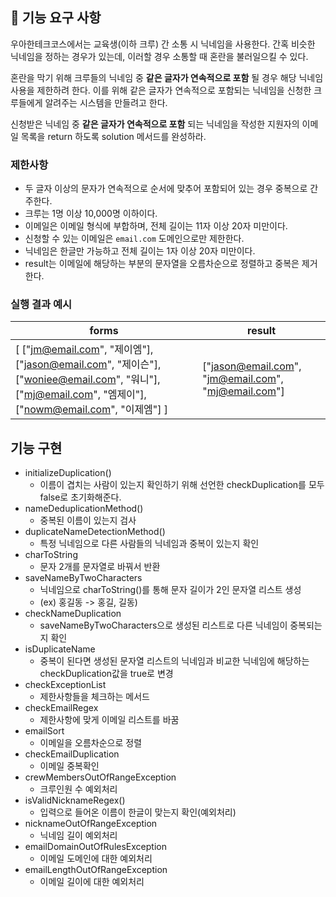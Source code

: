 ## 🚀 기능 요구 사항

우아한테크코스에서는 교육생(이하 크루) 간 소통 시 닉네임을 사용한다. 간혹 비슷한 닉네임을 정하는 경우가 있는데, 이러할 경우 소통할 때 혼란을 불러일으킬 수 있다.

혼란을 막기 위해 크루들의 닉네임 중 **같은 글자가 연속적으로 포함** 될 경우 해당 닉네임 사용을 제한하려 한다. 이를 위해 같은 글자가 연속적으로 포함되는 닉네임을 신청한 크루들에게 알려주는 시스템을 만들려고 한다.


신청받은 닉네임 중 **같은 글자가 연속적으로 포함** 되는 닉네임을 작성한 지원자의 이메일 목록을 return 하도록 solution 메서드를 완성하라.

### 제한사항

- 두 글자 이상의 문자가 연속적으로 순서에 맞추어 포함되어 있는 경우 중복으로 간주한다.
- 크루는 1명 이상 10,000명 이하이다.
- 이메일은 이메일 형식에 부합하며, 전체 길이는 11자 이상 20자 미만이다.
- 신청할 수 있는 이메일은 `email.com` 도메인으로만 제한한다.
- 닉네임은 한글만 가능하고 전체 길이는 1자 이상 20자 미만이다.
- result는 이메일에 해당하는 부분의 문자열을 오름차순으로 정렬하고 중복은 제거한다.

### 실행 결과 예시

| forms | result |
| --- | --- |
| [ ["jm@email.com", "제이엠"], ["jason@email.com", "제이슨"], ["woniee@email.com", "워니"], ["mj@email.com", "엠제이"], ["nowm@email.com", "이제엠"] ] | ["jason@email.com", "jm@email.com", "mj@email.com"] |


## 기능 구현

- initializeDuplication()
  -  이름이 겹치는 사람이 있는지 확인하기 위해 선언한 checkDuplication를 모두 false로 초기화해준다.
- nameDeduplicationMethod()
    - 중복된 이름이 있는지 검사
- duplicateNameDetectionMethod()
    - 특정 닉네임으로 다른 사람들의 닉네임과 중복이 있는지 확인
- charToString
    - 문자 2개를 문자열로 바꿔서 반환
- saveNameByTwoCharacters
    - 닉네임으로 charToString()를 통해 문자 길이가 2인 문자열 리스트 생성
    - (ex) 홍길동 -> 홍길, 길동)
- checkNameDuplication
    - saveNameByTwoCharacters으로 생성된 리스트로 다른 닉네임이 중복되는지 확인
- isDuplicateName
    - 중복이 된다면 생성된 문자열 리스트의 닉네임과 비교한 닉네임에 해당하는 checkDuplication값을 true로 변경
- checkExceptionList
  - 제한사항들을 체크하는 메서드
- checkEmailRegex
    - 제한사항에 맞게 이메일 리스트를 바꿈
- emailSort
    - 이메일을 오름차순으로 정렬
- checkEmailDuplication
    - 이메일 중복확인
- crewMembersOutOfRangeException
    - 크루인원 수 예외처리
- isValidNicknameRegex()
    - 입력으로 들어온 이름이 한글이 맞는지 확인(예외처리)
- nicknameOutOfRangeException
    - 닉네임 길이 예외처리
- emailDomainOutOfRulesException
    - 이메일 도메인에 대한 예외처리
- emailLengthOutOfRangeException
    - 이메일 길이에 대한 예외처리
